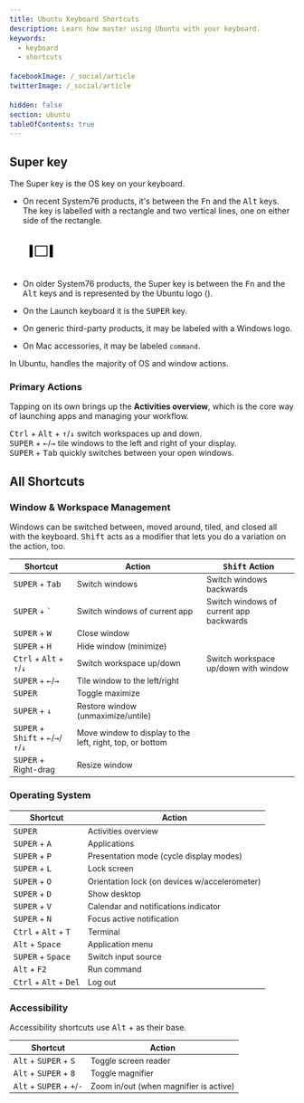 ```yaml
---
title: Ubuntu Keyboard Shortcuts
description: Learn how master using Ubuntu with your keyboard.
keywords:
  - keyboard
  - shortcuts

facebookImage: /_social/article
twitterImage: /_social/article

hidden: false
section: ubuntu
tableOfContents: true
---
```


## Super key

The Super key is the OS key on your keyboard.

- On recent System76 products, it's between the <kbd>Fn</kbd> and the <kbd>Alt</kbd> keys. The key is labelled with a rectangle and two vertical lines, one on either side of the rectangle.

  ![Super Key](/images/super_key_vector_x64.png)

- On older System76 products, the Super key is between the <kbd>Fn</kbd> and the <kbd>Alt</kbd> keys and is represented by the Ubuntu logo (<kbd><font-awesome-icon :icon="['fab', 'ubuntu']"></font-awesome-icon></kbd>).
- On the Launch keyboard it is the <kbd>SUPER</kbd> key.
- On generic third-party products, it may be labeled with a Windows logo.
- On Mac accessories, it may be labeled `command`.

In Ubuntu, <kbd><font-awesome-icon :icon="['fab', 'ubuntu']"></font-awesome-icon></kbd> handles the majority of OS and window actions.

### Primary Actions

Tapping <kbd><font-awesome-icon :icon="['fab', 'ubuntu']"></font-awesome-icon></kbd> on its own brings up the **Activities overview**, which is the core way of launching apps and managing your workflow.

<kbd>Ctrl</kbd> + <kbd>Alt</kbd> + <kbd>↑</kbd>/<kbd>↓</kbd> switch workspaces up and down.  
<kbd>SUPER</kbd> + <kbd>←</kbd>/<kbd>→</kbd> tile windows to the left and right of your display.  
<kbd>SUPER</kbd> + <kbd>Tab</kbd> quickly switches between your open windows.  

## All Shortcuts

### Window & Workspace Management

Windows can be switched between, moved around, tiled, and closed all with the keyboard. <kbd>Shift</kbd> acts as a modifier that lets you do a variation on the action, too.

| Shortcut | Action  | <kbd>Shift</kbd> Action |
| -------- | --------- | ------ |
| <kbd>SUPER</kbd> + <kbd>Tab</kbd> | Switch windows | Switch windows backwards |
| <kbd>SUPER</kbd> + <kbd>`</kbd> | Switch windows of current app | Switch windows of current app backwards |
| <kbd>SUPER</kbd> + <kbd>W</kbd> | Close window | |
| <kbd>SUPER</kbd> + <kbd>H</kbd> | Hide window (minimize) | |
| <kbd>Ctrl</kbd> + <kbd>Alt</kbd> + <kbd>↑</kbd>/<kbd>↓</kbd> | Switch workspace up/down | Switch workspace up/down with window |
| <kbd>SUPER</kbd> + <kbd>←</kbd>/<kbd>→</kbd> | Tile window to the left/right | |
| <kbd>SUPER</kbd> | Toggle maximize | |
| <kbd>SUPER</kbd> + <kbd>↓</kbd> | Restore window (unmaximize/untile) | |
| <kbd>SUPER</kbd> + <kbd>Shift</kbd> + <kbd>←</kbd>/<kbd>→</kbd>/<kbd>↑</kbd>/<kbd>↓</kbd> | Move window to display to the left, right, top, or bottom | |
| <kbd>SUPER</kbd> + Right-drag | Resize window | |

### Operating System

| Shortcut | Action |
| -------- | ------ |
| <kbd>SUPER</kbd> | Activities overview |
| <kbd>SUPER</kbd> + <kbd>A</kbd> | Applications |
| <kbd>SUPER</kbd> + <kbd>P</kbd> | Presentation mode (cycle display modes) |
| <kbd>SUPER</kbd> + <kbd>L</kbd> | Lock screen |
| <kbd>SUPER</kbd> + <kbd>O</kbd> | Orientation lock (on devices w/accelerometer) |
| <kbd>SUPER</kbd> + <kbd>D</kbd> | Show desktop |
| <kbd>SUPER</kbd> + <kbd>V</kbd> | Calendar and notifications indicator |
| <kbd>SUPER</kbd> + <kbd>N</kbd> | Focus active notification |
| <kbd>Ctrl</kbd> + <kbd>Alt</kbd> + <kbd>T</kbd> | Terminal |
| <kbd>Alt</kbd> + <kbd>Space</kbd> | Application menu |
| <kbd>SUPER</kbd> + <kbd>Space</kbd> | Switch input source |
| <kbd>Alt</kbd> + <kbd>F2</kbd> | Run command |
| <kbd>Ctrl</kbd> + <kbd>Alt</kbd> + <kbd>Del</kbd> | Log out |

### Accessibility

Accessibility shortcuts use <kbd>Alt</kbd> + <kbd><font-awesome-icon :icon="['fab', 'ubuntu']"></font-awesome-icon></kbd> as their base.

| Shortcut | Action |
| -------- | ------ |
| <kbd>Alt</kbd> + <kbd>SUPER</kbd> + <kbd>S</kbd> | Toggle screen reader |
| <kbd>Alt</kbd> + <kbd>SUPER</kbd> + <kbd>8</kbd> | Toggle magnifier |
| <kbd>Alt</kbd> + <kbd>SUPER</kbd> + <kbd>+</kbd>/<kbd>-</kbd> | Zoom in/out (when magnifier is active) |
